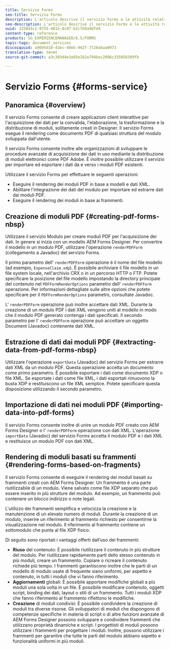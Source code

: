 ```yaml
---
title: Servizio Forms
seo-title: Servizio Forms
description: L'articolo descrive il servizio Forms e le attività relative ai moduli che è possibile eseguire utilizzando il servizio Forms.
seo-description: L'articolo descrive il servizio Forms e le attività relative ai moduli che è possibile eseguire utilizzando il servizio Forms.
uuid: 3258d3c2-8755-4815-8c97-b2cfb9a9dfd4
content-type: reference
products: SG_EXPERIENCEMANAGER/6.5/FORMS
topic-tags: document_services
discoiquuid: a9695d10-43ec-40eb-942f-7720abaa0973
translation-type: tm+mt
source-git-commit: a3c303d4e3a85e1b2e794bec2006c335056309fb

---
```



# Servizio Forms {#forms-service}

## Panoramica {#overview}

Il servizio Forms consente di creare applicazioni client interattive per l&#39;acquisizione dei dati per la convalida, l&#39;elaborazione, la trasformazione e la distribuzione di moduli, solitamente creati in Designer. Il servizio Forms esegue il rendering come documento PDF di qualsiasi struttura del modulo sviluppata dall&#39;utente.

Il servizio Forms consente inoltre alle organizzazioni di sviluppare le procedure avanzate di acquisizione dei dati in uso mediante la distribuzione di moduli elettronici come PDF Adobe. È inoltre possibile utilizzare il servizio per importare ed esportare i dati da e verso i moduli PDF esistenti.

Utilizzare il servizio Forms per effettuare le seguenti operazioni:

* Eseguire il rendering dei moduli PDF in base a modelli e dati XML.
* Abilitare l&#39;integrazione dei dati del modulo per importare ed estrarre dati dai moduli PDF.
* Eseguire il rendering dei moduli in base ai frammenti.

## Creazione di moduli PDF {#creating-pdf-forms-nbsp}

Utilizzare il servizio Modulo per creare moduli PDF per l&#39;acquisizione dei dati. In genere si inizia con un modello AEM Forms Designer. Per convertire il modello in un modulo PDF, utilizzare l&#39;operazione `renderPDFForm` (collegamento a Javadoc) del servizio Forms.

Il primo parametro dell&#39; `renderPDFForm` operazione è il nome del file modello (ad esempio, `ExpenseClaim.xdp`). È possibile archiviare il file modello in un file system locale, nell&#39;archivio CRX o in un percorso HTTP o FTP. Potete specificare la posizione del file modello impostando la directory principale del contenuto nel `PDFFormRenderOptions` parametro dell&#39; `renderPDFForm` operazione. Per informazioni dettagliate sulle altre opzioni che potete specificare per il `PDFFormRenderOptions` parametro, consultate Javadoc.

L&#39; `renderPDFForm` operazione può inoltre accettare dati XML. Durante la creazione di un modulo PDF i dati XML vengono uniti al modello in modo che il modulo PDF generato contenga i dati specificati. Il secondo parametro per l&#39; `renderPDFForm` operazione può accettare un oggetto Document (Javadoc) contenente dati XML.

## Estrazione di dati dai moduli PDF {#extracting-data-from-pdf-forms-nbsp}

Utilizzare l&#39;operazione `exportData` (Javadoc) del servizio Forms per estrarre dati XML da un modulo PDF. Questa operazione accetta un documento come primo parametro. È possibile esportare i dati come documento XDP o file XML. Se esportate i dati come file XML, i dati esportati rimuovono la busta XDP e restituiscono un file XML semplice. Potete specificare questa disposizione utilizzando il secondo parametro.

## Importazione di dati nei moduli PDF {#importing-data-into-pdf-forms}

Il servizio Forms consente inoltre di unire un modulo PDF creato con AEM Forms Designer o l&#39; `renderPDFForm` operazione con dati XML. L&#39;operazione `importData` (Javadoc) del servizio Forms accetta il modulo PDF e i dati XML e restituisce un modulo PDF con dati XML.

## Rendering di moduli basati su frammenti {#rendering-forms-based-on-fragments}

Il servizio Forms consente di eseguire il rendering dei moduli basati su frammenti creati con AEM Forms Designer. Un frammento è una parte riutilizzabile di un modulo. Viene salvato come file XDP separato che può essere inserito in più strutture del modulo. Ad esempio, un frammento può contenere un blocco indirizzo o note legali.

L&#39;utilizzo dei frammenti semplifica e velocizza la creazione e la manutenzione di un elevato numero di moduli. Durante la creazione di un modulo, inserire un riferimento al frammento richiesto per consentirne la visualizzazione nel modulo. Il riferimento al frammento contiene un sottomodulo che punta al file XDP fisico.

Di seguito sono riportati i vantaggi offerti dall’uso dei frammenti:

* **Riuso** del contenuto: È possibile riutilizzare il contenuto in più strutture del modulo. Per riutilizzare rapidamente parti dello stesso contenuto in più moduli, creare un frammento. Copiare o ricreare il contenuto richiede più tempo. I frammenti garantiscono inoltre che le parti di un modello di modulo usate di frequente siano uniformi, per aspetto e contenuto, in tutti i moduli che vi fanno riferimento.
* **Aggiornamenti** globali: È possibile apportare modifiche globali a più moduli una sola volta in un file. È possibile modificare contenuto, oggetti script, binding dei dati, layout o stili di un frammento. Tutti i moduli XDP che fanno riferimento al frammento riflettono le modifiche.
* **Creazione** di moduli condivisi: È possibile condividere la creazione di moduli tra diverse risorse. Gli sviluppatori di moduli che dispongono di competenze specifiche in materia di script o di altre funzioni avanzate di AEM Forms Designer possono sviluppare e condividere frammenti che utilizzano proprietà dinamiche e script. I progettisti di moduli possono utilizzare i frammenti per progettare i moduli. Inoltre, possono utilizzare i frammenti per garantire che tutte le parti del modulo abbiano aspetto e funzionalità uniformi in più moduli.

